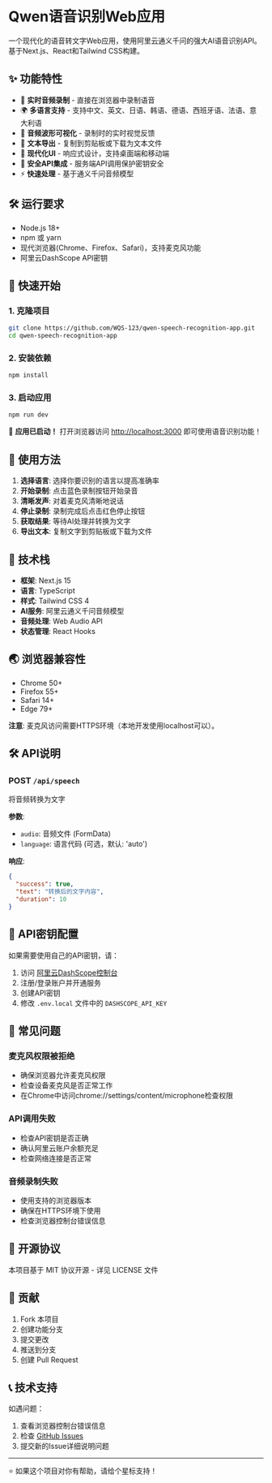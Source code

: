 # Qwen语音识别Web应用

一个现代化的语音转文字Web应用，使用阿里云通义千问的强大AI语音识别API。基于Next.js、React和Tailwind CSS构建。

## ✨ 功能特性

- 🎤 **实时音频录制** - 直接在浏览器中录制语音
- 🌍 **多语言支持** - 支持中文、英文、日语、韩语、德语、西班牙语、法语、意大利语
- 🎵 **音频波形可视化** - 录制时的实时视觉反馈
- 📝 **文本导出** - 复制到剪贴板或下载为文本文件
- 🎨 **现代化UI** - 响应式设计，支持桌面端和移动端
- 🔐 **安全API集成** - 服务端API调用保护密钥安全
- ⚡ **快速处理** - 基于通义千问音频模型

## 🛠️ 运行要求

- Node.js 18+ 
- npm 或 yarn
- 现代浏览器(Chrome、Firefox、Safari)，支持麦克风功能
- 阿里云DashScope API密钥

## 🚀 快速开始

### 1. 克隆项目

```bash
git clone https://github.com/WQS-123/qwen-speech-recognition-app.git
cd qwen-speech-recognition-app
```

### 2. 安装依赖

```bash
npm install
```

### 3. 启动应用

```bash
npm run dev
```

🎉 **应用已启动！** 打开浏览器访问 [http://localhost:3000](http://localhost:3000) 即可使用语音识别功能！

## 📱 使用方法

1. **选择语言**: 选择你要识别的语言以提高准确率
2. **开始录制**: 点击蓝色录制按钮开始录音
3. **清晰发声**: 对着麦克风清晰地说话
4. **停止录制**: 录制完成后点击红色停止按钮
5. **获取结果**: 等待AI处理并转换为文字
6. **导出文本**: 复制文字到剪贴板或下载为文件

## 🔧 技术栈

- **框架**: Next.js 15
- **语言**: TypeScript
- **样式**: Tailwind CSS 4
- **AI服务**: 阿里云通义千问音频模型
- **音频处理**: Web Audio API
- **状态管理**: React Hooks

## 🌏 浏览器兼容性

- Chrome 50+
- Firefox 55+
- Safari 14+
- Edge 79+

**注意**: 麦克风访问需要HTTPS环境（本地开发使用localhost可以）。

## 🛠️ API说明

### POST `/api/speech`
将音频转换为文字

**参数**:
- `audio`: 音频文件 (FormData)
- `language`: 语言代码 (可选，默认: 'auto')

**响应**:
```json
{
  "success": true,
  "text": "转换后的文字内容",
  "duration": 10
}
```

## 🔑 API密钥配置

如果需要使用自己的API密钥，请：

1. 访问 [阿里云DashScope控制台](https://dashscope.console.aliyun.com/)
2. 注册/登录账户并开通服务
3. 创建API密钥
4. 修改 `.env.local` 文件中的 `DASHSCOPE_API_KEY`

## 🐛 常见问题

### 麦克风权限被拒绝
- 确保浏览器允许麦克风权限
- 检查设备麦克风是否正常工作
- 在Chrome中访问chrome://settings/content/microphone检查权限

### API调用失败
- 检查API密钥是否正确
- 确认阿里云账户余额充足
- 检查网络连接是否正常

### 音频录制失败
- 使用支持的浏览器版本
- 确保在HTTPS环境下使用
- 检查浏览器控制台错误信息

## 📄 开源协议

本项目基于 MIT 协议开源 - 详见 LICENSE 文件

## 🤝 贡献

1. Fork 本项目
2. 创建功能分支
3. 提交更改
4. 推送到分支
5. 创建 Pull Request

## 📞 技术支持

如遇问题：
1. 查看浏览器控制台错误信息
2. 检查 [GitHub Issues](https://github.com/WQS-123/qwen-speech-recognition-app/issues)
3. 提交新的Issue详细说明问题

---

⭐ 如果这个项目对你有帮助，请给个星标支持！